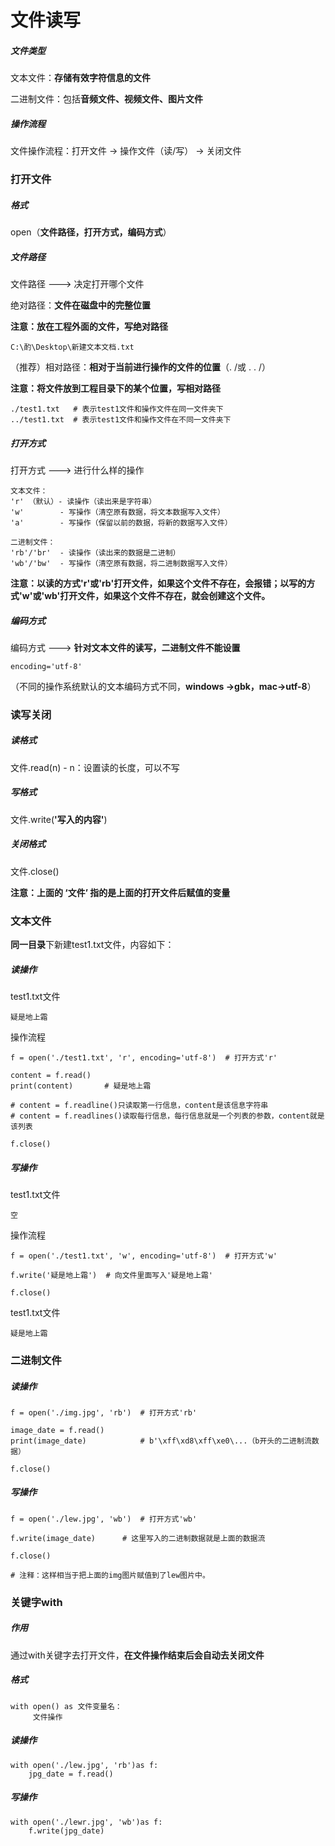 # 文件读写

##### 文件类型

文本文件：**存储有效字符信息的文件**

二进制文件：包括**音频文件、视频文件、图片文件**

##### 操作流程

文件操作流程：打开文件 -> 操作文件（读/写） -> 关闭文件

### 打开文件

##### 格式

open（**文件路径，打开方式，编码方式**）

##### 文件路径

文件路径 ---> 决定打开哪个文件

绝对路径：**文件在磁盘中的完整位置**

**注意：放在工程外面的文件，写绝对路径**

```
C:\酌\Desktop\新建文本文档.txt
```

（推荐）相对路径：**相对于当前进行操作的文件的位置**（. /或 . . /）

**注意：将文件放到工程目录下的某个位置，写相对路径**

```
./test1.txt   # 表示test1文件和操作文件在同一文件夹下
../test1.txt  # 表示test1文件和操作文件在不同一文件夹下
```

##### 打开方式

打开方式 ---> 进行什么样的操作

```
文本文件：
'r' （默认）- 读操作（读出来是字符串）
'w'        - 写操作（清空原有数据，将文本数据写入文件）
'a'        - 写操作（保留以前的数据，将新的数据写入文件）

二进制文件：
'rb'/'br'  - 读操作（读出来的数据是二进制）
'wb'/'bw'  - 写操作（清空原有数据，将二进制数据写入文件）
```

**注意：以读的方式'r'或'rb'打开文件，如果这个文件不存在，会报错；以写的方式'w'或'wb'打开文件，如果这个文件不存在，就会创建这个文件。**

##### 编码方式

编码方式 ---> **针对文本文件的读写，二进制文件不能设置**

```
encoding='utf-8'
```

（不同的操作系统默认的文本编码方式不同，**windows ->gbk，mac->utf-8**）

### 读写关闭

##### 读格式

文件.read(n)	- n：设置读的长度，可以不写

##### 写格式

文件.write(**'写入的内容'**)

##### 关闭格式

文件.close()

**注意：上面的 ‘文件’ 指的是上面的打开文件后赋值的变量**

### 文本文件

**同一目录**下新建test1.txt文件，内容如下：

##### 读操作

test1.txt文件

```
疑是地上霜
```

操作流程

```
f = open('./test1.txt', 'r', encoding='utf-8')  # 打开方式'r'

content = f.read()
print(content) 		 # 疑是地上霜

# content = f.readline()只读取第一行信息，content是该信息字符串
# content = f.readlines()读取每行信息，每行信息就是一个列表的参数，content就是该列表

f.close()
```

##### 写操作

test1.txt文件

```
空
```

操作流程

```
f = open('./test1.txt', 'w', encoding='utf-8')  # 打开方式'w'

f.write('疑是地上霜')  # 向文件里面写入'疑是地上霜'

f.close()
```

test1.txt文件

```
疑是地上霜
```

### 二进制文件

##### 读操作

```
f = open('./img.jpg', 'rb')  # 打开方式'rb'

image_date = f.read()
print(image_date)            # b'\xff\xd8\xff\xe0\...（b开头的二进制流数据）

f.close()
```

##### 写操作

```
f = open('./lew.jpg', 'wb')  # 打开方式'wb'

f.write(image_date)	     # 这里写入的二进制数据就是上面的数据流

f.close()

# 注释：这样相当于把上面的img图片赋值到了lew图片中。
```

### 关键字with

##### 作用

通过with关键字去打开文件，**在文件操作结束后会自动去关闭文件**

##### 格式

```
with open() as 文件变量名：
     文件操作
```

##### 读操作

```
with open('./lew.jpg', 'rb')as f:
    jpg_date = f.read()
```

##### 写操作

```
with open('./lewr.jpg', 'wb')as f:
    f.write(jpg_date)
```
